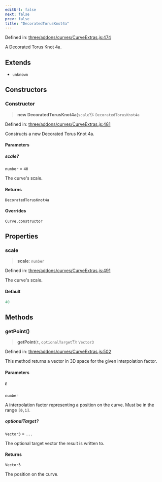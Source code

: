 ```yaml
---
editUrl: false
next: false
prev: false
title: "DecoratedTorusKnot4a"
---
```


Defined in: [three/addons/curves/CurveExtras.js:474](https://github.com/DefinitelyMaybe/three-i18n/blob/fa57b79433d1c349ffb23a78727299c8d4190136/three/addons/curves/CurveExtras.js#L474)

A Decorated Torus Knot 4a.

## Extends

- `unknown`

## Constructors

### Constructor

> **new DecoratedTorusKnot4a**(`scale`?): `DecoratedTorusKnot4a`

Defined in: [three/addons/curves/CurveExtras.js:481](https://github.com/DefinitelyMaybe/three-i18n/blob/fa57b79433d1c349ffb23a78727299c8d4190136/three/addons/curves/CurveExtras.js#L481)

Constructs a new Decorated Torus Knot 4a.

#### Parameters

##### scale?

`number` = `40`

The curve's scale.

#### Returns

`DecoratedTorusKnot4a`

#### Overrides

`Curve.constructor`

## Properties

### scale

> **scale**: `number`

Defined in: [three/addons/curves/CurveExtras.js:491](https://github.com/DefinitelyMaybe/three-i18n/blob/fa57b79433d1c349ffb23a78727299c8d4190136/three/addons/curves/CurveExtras.js#L491)

The curve's scale.

#### Default

```ts
40
```

## Methods

### getPoint()

> **getPoint**(`t`, `optionalTarget`?): `Vector3`

Defined in: [three/addons/curves/CurveExtras.js:502](https://github.com/DefinitelyMaybe/three-i18n/blob/fa57b79433d1c349ffb23a78727299c8d4190136/three/addons/curves/CurveExtras.js#L502)

This method returns a vector in 3D space for the given interpolation factor.

#### Parameters

##### t

`number`

A interpolation factor representing a position on the curve. Must be in the range `[0,1]`.

##### optionalTarget?

`Vector3` = `...`

The optional target vector the result is written to.

#### Returns

`Vector3`

The position on the curve.
